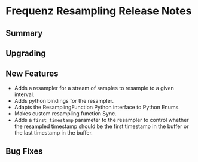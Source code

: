 # Frequenz Resampling Release Notes

## Summary

## Upgrading

## New Features

- Adds a resampler for a stream of samples to resample to a given interval.
- Adds python bindings for the resampler.
- Adapts the ResamplingFunction Python interface to Python Enums.
- Makes custom resampling function Sync.
- Adds a `first_timestamp` parameter to the resampler to control whether the
  resampled timestamp should be the first timestamp in the buffer or the last
  timestamp in the buffer.

## Bug Fixes
